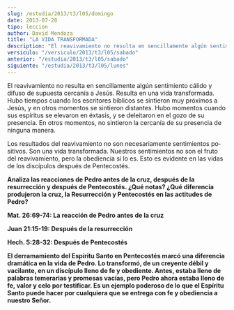 ```yaml
---
slug: /estudia/2013/t3/l05/domingo
date: 2013-07-28
tipo: leccion
author: David Mendoza
title: "LA VIDA TRANSFORMADA"
description: "El reavivamiento no resulta en sencillamente algún sentimiento cálido y difuso  de supuesta cercanía a Jesús. Resulta en una vida transformada. Hubo tiempos  cuando los escritores bíblicos se sintieron muy próximos a Jesús, y en otros  mo­mentos se sintieron distantes."
versiculo: "/versiculo/2013/t3/l05/sabado"
anterior: "/estudia/2013/t3/l05/sabado"
siguiente: "/estudia/2013/t3/l05/lunes"
---
```


El reavivamiento no resulta en sencillamente algún sentimiento cálido y difuso de supuesta cercanía a Jesús. Resulta en una vida transformada. Hubo tiempos cuando los escritores bíblicos se sintieron muy próximos a Jesús, y en otros mo­mentos se sintieron distantes. Hubo momentos cuando sus espíritus se elevaron en éxtasis, y se deleitaron en el gozo de su presencia. En otros momentos, no sintieron la cercanía de su presencia de ninguna manera.

Los resultados del reavivamiento no son necesariamente sentimientos po­sitivos. Son una vida transformada. Nuestros sentimientos no son el fruto del reavivamiento, pero la obediencia sí lo es. Esto es evidente en las vidas de los discípulos después de Pentecostés.

**Analiza las reacciones de Pedro antes de la cruz, después de la resurrección y después de Pentecostés. ¿Qué notas? ¿Qué diferencia produje­ron la cruz, la Resurrección y Pentecostés en las actitudes de Pedro?**

**Mat. 26:69-74: La reacción de Pedro antes de la cruz**

**Juan 21:15-19: Después de la resurrección**

**Hech. 5:28-32: Después de Pentecostés**

**El derramamiento del Espíritu Santo en Pentecostés marcó una diferencia dramática en la vida de Pedro. Lo transformó, de un creyente débil y vacilante, en un discípulo lleno de fe y obediente. Antes, estaba lleno de palabras temerarias y promesas vacías, pero Pedro ahora estaba lleno de fe, valor y celo por testificar. Es un ejemplo poderoso de lo que el Espíritu Santo puede hacer por cualquiera que se entrega con fe y obediencia a nuestro Señor.**
